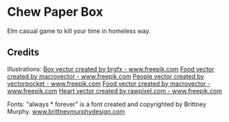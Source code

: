 # Chew Paper Box

Elm casual game to kill your time in homeless way.

## Credits
Illustrations:
<a href="https://www.freepik.com/free-photos-vectors/box">Box vector created by brgfx - www.freepik.com</a>
<a href="https://www.freepik.com/free-photos-vectors/food">Food vector created by macrovector - www.freepik.com</a>
<a href="https://www.freepik.com/free-photos-vectors/people">People vector created by vectorpocket - www.freepik.com</a>
<a href="https://www.freepik.com/free-photos-vectors/food">Food vector created by macrovector - www.freepik.com</a>
<a href="https://www.freepik.com/free-photos-vectors/heart">Heart vector created by rawpixel.com - www.freepik.com</a>

Fonts:
"always * forever" is a font created and copyrighted by Brittney Murphy. www.brittneymurphydesign.com
